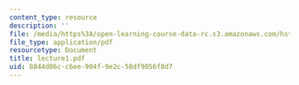 ```yaml
---
content_type: resource
description: ''
file: /media/https%3A/open-learning-course-data-rc.s3.amazonaws.com/hst-161-molecular-biology-and-genetics-in-modern-medicine-fall-2007/8844d06cc6ee904f9e2c58df9056f8d7_lecture1.pdf
file_type: application/pdf
resourcetype: Document
title: lecture1.pdf
uid: 8844d06c-c6ee-904f-9e2c-58df9056f8d7
---
```

